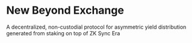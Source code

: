 # New Beyond Exchange
 
A decentralized, non-custodial protocol for asymmetric yield distribution generated from staking on top of ZK Sync Era
